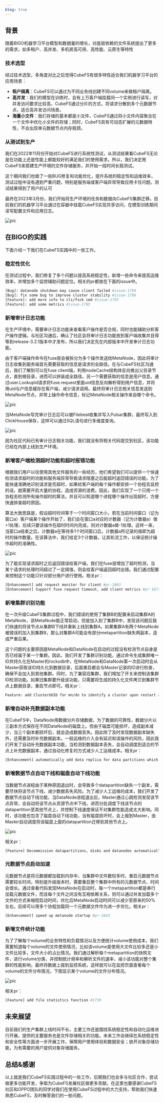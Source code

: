```yaml
---
blog: true
---
```


## 背景

随着BIGO机器学习平台模型和数据量的增长，对底层依赖的文件系统提出了更多的需求，如多租户、高并发、多机房高可用、高性能、云原生等特性

### 技术选型

经过技术选型，多角度对比之后觉得CubeFS有很多特性适合我们机器学习平台的应用场景：

* **租户隔离**：CubeFS可以通过为不同业务线创建不同volume来做租户隔离。
* **高并发**：我们的模型在训练时，会有上万客户端挂载同一个实例进行读写，对并发访问要求比较高，CubeFS通过分片的方式，将请求分散到多个元数据节点，适合高并发访问场景。
* **海量小文件**：我们存储的基本都是小文件，CubeFS通过将小文件内容聚合在一个文件中优化小文件的存储；同时，CubeFS具有可动态扩展的元数据特性，不会出现单元数据节点内存瓶颈。

### 从测试到生产

我们在2022年11月份开始对CubeFS进行系统性测试，从测试结果看CubeFS无论是在功能上还是性能上都能较好的满足我们的使用需求。所以，我们决定用CubeFS来搭建生产环境的文件存储服务，并开始一段时间长稳测试。

这个期间我们也做了一些BUG修复和功能优化，提升系统的稳定性和运维效率，测试过程中没有遇到严重问题，特别是服务端或客户端异常导致应用卡住问题。测试结果得到了用户的认可

最终在2023年3月份，我们开始将生产环境的任务和数据向CubeFS集群迁移。目前我们的机器学习平台通过在容器中挂载CubeFS实现共享访问，在模型训练期间读写配置文件和应用日志。

![pic](/images/blog/bigo01.png)

## 在BIGO的实践

下面介绍一下我们在CubeFS实践中的一些工作。

### 稳定性优化

在测试过程中，我们修复了多个问题以提高系统稳定性，新增一些命令来提高运维效率，并增加多个监控辅助问题定位。相关的pr都放在下面的issue中。

```bash
[Bug]: datanode shutdown may cause client failed #issue-1794
[Bug]: fix some bug to improve cluster stability #issue-1786
[Feature]: add more info to cli/fsck cmd #issue-1793
[Feature]: add some metrics #issue-1785
```
### 新增审计日志功能

在生产环境中，需要审计日志功能来查看客户操作是否合规，同时也能辅助分析客户操作逻辑。与社区沟通后，确认了社区会将审计日志功能放到客户端收集并且得等到release-3.2.1版本中才发布，所以我们决定先在内部版本中开发审计日志功能。

由于客户端操作命令在fuse层会被拆分为多个操作发送给MetaNode，因此将审计日志收集到服务端首先需要获取的信息是请求的全路径。在与CubeFS社区沟通后，我们了解到可以在fuse client端，利用nodeCache结构体反向推出父目录节点，直到根目录，进而可以拼装成全路径。另一个需要获取的信息是用户信息，通过user.LookupId请求将fuse.request里面uid信息反向解析得到用户信息，并将用uid与户信息缓存在客户端，减少请求调用。最终将审计日志相关信息发送到MetaNode节点，并带上操作命令信息，标记MetaNode相关操作来自哪个命令。

![pic](/images/blog/bigo02.png)

当MetaNode写完审计日志后可以被Filebeat收集并写入Pulsar集群，最终写入到ClickHouse保存，这样可以通过SQL语句进行多维度查询。

![pic](/images/blog/bigo03.png)

因为社区代码已有审计日志相关功能，我们就没有将相关代码提交到社区，该功能已经在内部上线到生产环境。

### 新增客户端检测超时功能和超时报错功能

根据我们用户以往使用其他文件服务的一些经历，他们希望我们可以提供一个快速检测请求超时的功能和服务端异常导致请求阻塞之后能超时返回错误的功能。为了能快速准确地识别请求是否超时，如果给客户端的每个操作都安排一个协程去监控的话，就需要开启大量的协程，造成资源的浪费。因此，我们实现了一个只用一个协程去检测所有操作超时的算法，并且可以知道哪个进程哪个操作出现超时，方便快速排查超时原因。

算法大致思路是，假设超时时间等于一个时间窗口大小，若在当前时间窗口（记为窗口a）客户端某个操作开始了，我们会在窗口a对应的计数器（记为计数器a）做+1处理，后续只要该操作在超时时间内完成，则对计数器a做-1处理。这样一来，当窗口a结束之后，计数器a在等待多1个时间窗口后，计数器a所记录的值即为超时的操作数量。在该算法中，我们给定3个计数器，让其轮流工作，以保证统计操作超时的准确性。

![pic](/images/blog/bigo04.png)

为了能实现请求超时之后返回错误给客户端，我们在fuse层增加了超时检测，当某个请求的处理时间超过了一定阈值，则会给客户端返回超时出错。我们通过配置来控制这个功能只针对部分用户进行使用。相关pr：

```bash
[Enhancement] add request monitor for client #pr-1863
[Enhancemant] Support fuse request timeout, add client metrics #pr-1674
```
### 新增集群识别功能

在一次升级CubeFS集群过程中，我们错误的使用了集群B的配置来启动集群A的MetaNode，该MetaNode能正常启动，但是加入到了集群B中，发现该问题后我们快速的将该节点从集群B下线并重新上线到集群A。如果集群A有两个MetaNode被错误的加入到集群B，那么对集群A可能会有部分metapartition缺失两副本，造成严重后果。

这个问题的主要原因是MetaNode和DataNode在启动的过程没有检测节点自身是否已经属于某一个集群。因此，我们开发了集群识别功能，通过命令生成集群唯一ID并持久化在Master的rocksdb中，在MetaNode和DataNode第一次启动时会从Master获取该ID持久化到数据目录，后面重启都会与Master记录的ID进行检查，确保不会加入到其他集群。同时，为了兼容旧集群，我们增加了开关来控制该集群ID检测功能。如果旧集群要升级该功能，只需要将生成的持久化文件拷贝到集群节点上数据目录，重启节点即可。相关pr：

```bash
Feature: add ClusterUUID for mn/dn to identify a cluster upon restart #pr-1862
```

### 新增自动补充数据副本功能

在CubeFS中，DataNode用数据分片存储数据，为了数据的可靠性，数据分片以三副本方式保存在不同DataNode的磁盘上。但由于磁盘可能损坏，造成副本减少，当三个副本都损坏后，就会造成数据丢失。因此除了及时发现数据副本缺失外，还需要及时补充数据副本。一般运维的介入会有延迟和误操作的风险，因此我们开发了自动补充数据副本功能，当检测到数据副本丢失，会自动调度到适合的节点上补充数据副本，通过自动化修复的方式减少人工运维成本。相关pr：

```bash
[Enhancement] automatically add data replica for data partitions which lack replica #pr-1676
```
### 新增数据节点自动下线和磁盘自动下线功能

当数据节点进程由于某种原因退出时，会导致多个datapartition缺失一个副本，需要尽快将该节点下线，减少数据丢失风险。为了减少人工运维的成本，我们开发了数据节点自动下线功能，当DataNode进程退出后，Master通过心跳检测发现该节点异常，会自动将该节点从资源节点中下线，进而分批调度下线该节点的datapartition至其他节点上，并控制下线速度保证不对集群性能造成太大影响。同时，该功能也包含了磁盘自动下线功能，当有磁盘损坏时，会上报到Master，由Master自动调度将该磁盘上面的datapartition迁移到其他节点上。

![pic](/images/blog/bigo05.png)

相关pr：

```bash
[Feature] Decommission datapartitions, disks and datanodes automatically #pr-1709
```
### 元数据节点启动加速

元数据节点是将元数据都加载到内存中，当集群中文件数较多时，重启元数据节点需要较长时间，特别是升级版本时，需要重启整个集群中所有的元数据节点，时间会很长。通过查看代码发现MetaNode在启动时，每一个metapartition都是串行加载元数据文件，而且每个文件之间没有互相依赖关系，则可以通过并发加载多个文件的方式来缩短启动时间，优化后MetaNode启动时间可以减少至原来的50%左右。后续可以用多个协程加载同一个元数据文件作为进一步优化。相关pr：

```bash
[Enhancement] speed up metanode startup #pr-1643
```
### 新增文件统计功能

为了了解每个volume的业务特性和负载情况以及方便统计volume使用成本，我们需要知道每个volume的文件使用情况，比如该volume是使用大文件比较多还是小文件比较多，文件大小的占比情况。我们通过解析每个metapartition的快照文件，进行volume分类，并控制统计频率和解析文件的速率，减小该功能对整个集群的性能影响，最终将数据上报到监控系统，这样就可以在监控页面查看每个volume的文件分布情况。下图显示某个volume的文件分布情况。

![pic](/images/blog/bigo06.png)

相关pr：

```bash
[Feature] add file statistics function #1739
```
## 未来展望

目前我们的生产集群上线时间不长，主要工作还是围绕系统稳定性和自动化运维进行开展，提供的主要服务也是文件存储相关的功能。未来工作会继续在系统稳定性和安全性等方面进一步开展工作，保障用户使用体验和数据安全；放开对象存储功能，为有需要的用户提供对象存储服务。

## 总结&感谢

以上就是我们CubeFS实践过程中的一些工作，后期我们也会多与社区合作，尝试做更多功能开发，争取为CubeFS发展社区做更多贡献。在这里也要感谢CubeFS社区和OPPO团队的同学对我们在使用CubeFS过程中的大力支持，帮助我们快速熟悉CubeFS，及时解答我们的一些问题。

